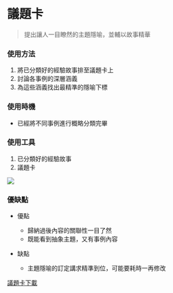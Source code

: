 # 議題卡

> 提出讓人一目瞭然的主題隱喻，並輔以故事精華


### 使用方法
  1. 將已分類好的經驗故事排至議題卡上
  2. 討論各事例的深層涵義
  3. 為這些涵義找出最精準的隱喻下標

### 使用時機
  - 已經將不同事例進行概略分類完畢

### 使用工具
  1. 已分類好的經驗故事
  2. 議題卡

![](https://i.imgur.com/pcMVBk9.jpg)


### 優缺點
- 優點
    - 歸納過後內容的關聯性一目了然
    - 既能看到抽象主題，又有事例內容

- 缺點
    - 主題隱喻的訂定講求精準到位，可能要耗時一再修改

[議題卡下載](https://imgur.com/pcMVBk9)

